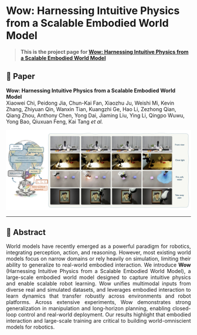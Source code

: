 # Wow: Harnessing Intuitive Physics from a Scalable Embodied World Model

> **This is the project page for [Wow: Harnessing Intuitive Physics from a Scalable Embodied World Model](https://wow-world-model.github.io/)**

## 📖 Paper

**Wow: Harnessing Intuitive Physics from a Scalable Embodied World Model**  
Xiaowei Chi, Peidong Jia, Chun-Kai Fan, Xiaozhu Ju, Weishi Mi, Kevin Zhang, Zhiyuan Qin, Wanxin Tian, Kuangzhi Ge, Hao Li, Zezhong Qian, Qiang Zhou, Anthony Chen, Yong Dai, Jiaming Liu, Ying Li, Qingpo Wuwu, Yong Bao, Qiuxuan Feng, Kai Tang *et al.*  

![Wow Teaser](./figs/teaser.png)

---

## 🔑 Abstract

<p style="text-align: justify; text-justify: inter-word;">
World models have recently emerged as a powerful paradigm for robotics, integrating perception, action, and reasoning. However, most existing world models focus on narrow domains or rely heavily on simulation, limiting their ability to generalize to real-world embodied interaction. We introduce <strong>Wow</strong> (Harnessing Intuitive Physics from a Scalable Embodied World Model), a large-scale embodied world model designed to capture intuitive physics and enable scalable robot learning. Wow unifies multimodal inputs from diverse real and simulated datasets, and leverages embodied interaction to learn dynamics that transfer robustly across environments and robot platforms. Across extensive experiments, Wow demonstrates strong generalization in manipulation and long-horizon planning, enabling closed-loop control and real-world deployment. Our results highlight that embodied interaction and large-scale training are critical to building world-omniscient models for robotics.
</p>